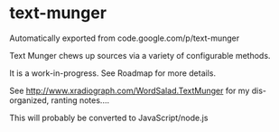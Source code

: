 # text-munger
Automatically exported from code.google.com/p/text-munger

Text Munger chews up sources via a variety of configurable methods.

It is a work-in-progress. See Roadmap for more details.

See http://www.xradiograph.com/WordSalad.TextMunger for my dis-organized, ranting notes.... 

This will probably be converted to JavaScript/node.js
